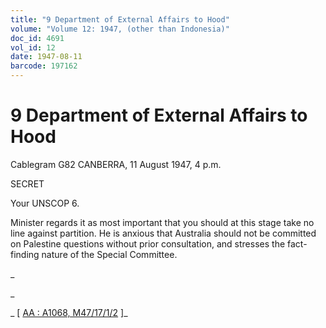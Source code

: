 ```yaml
---
title: "9 Department of External Affairs to Hood"
volume: "Volume 12: 1947, (other than Indonesia)"
doc_id: 4691
vol_id: 12
date: 1947-08-11
barcode: 197162
---
```


# 9 Department of External Affairs to Hood

Cablegram G82 CANBERRA, 11 August 1947, 4 p.m.

SECRET

Your UNSCOP 6.

Minister regards it as most important that you should at this stage take no line against partition. He is anxious that Australia should not be committed on Palestine questions without prior consultation, and stresses the fact-finding nature of the Special Committee.

_

_

_ [ [AA : A1068, M47/17/1/2](http://www.naa.gov.au/cgi-bin/Search?O=I&Number=197162) ]_
